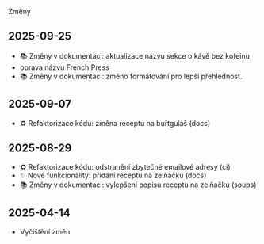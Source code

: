 Změny
## 2025-09-25
  - 📚 Změny v dokumentaci: aktualizace názvu sekce o kávě bez kofeinu
  - oprava názvu French Press
  - 📚 Změny v dokumentaci: změno formátování pro lepší přehlednost.
## 2025-09-07
  - ♻️ Refaktorizace kódu: změna receptu na buřtguláš (docs)
## 2025-08-29
  - ♻️ Refaktorizace kódu: odstranění zbytečné emailové adresy (ci)
  - ✨ Nové funkcionality: přidání receptu na zelňačku (docs)
  - 📚 Změny v dokumentaci: vylepšení popisu receptu na zelňačku (soups)
## 2025-04-14
  - Vyčištění změn
